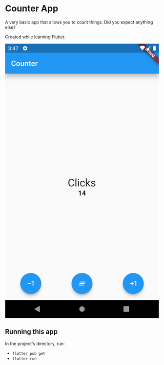 # Counter App
A very basic app that allows you to count things. Did you expect anything else?

Created while learning Flutter.

![Screenshot](screenshot.png)

## Running this app
In the project's directory, run:
* `flutter pub get`
* `flutter run`
